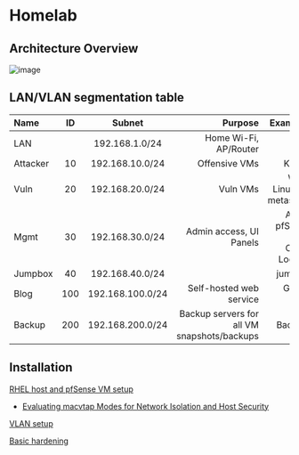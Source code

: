 # Homelab

## Architecture Overview
![image](https://github.com/user-attachments/assets/05f2538a-a220-495a-b0a7-f8c8ab60e6c4)



## LAN/VLAN segmentation table
| Name     | ID    | Subnet       | Purpose    | Example VMs |
|:---------|:-----:|:------------:|-----------:|------------:|
| LAN      |    | 192.168.1.0/24  | Home Wi-Fi, AP/Router |  |
| Attacker | 10    | 192.168.10.0/24  | Offensive VMs | Kali, parrot |
| Vuln     | 20    | 192.168.20.0/24  | Vuln VMs | Windows, Linux, DVWA, metasploitable |
| Mgmt     | 30    | 192.168.30.0/24  | Admin access, UI Panels | Admin PC, pfSense Gui, Omada Controller, Logging VM |
| Jumpbox  | 40    | 192.168.40.0/24  | | jumpbox VM|
| Blog     | 100   | 192.168.100.0/24  | Self-hosted web service | Ghost Blog VM |
| Backup   | 200   | 192.168.200.0/24  |	Backup servers for all VM snapshots/backups | Backup VMs |


## Installation
[RHEL host and pfSense VM setup](./readme/rhel_and_pfsense_setup.md)

  -   [Evaluating macvtap Modes for Network Isolation and Host Security](./readme/poc/macvtap_host_eval.md)

[VLAN setup](https://github.com/hiCozyty/homelab/blob/main/readme/vlan_setup.md)

[Basic hardening](https://github.com/hiCozyty/homelab/blob/main/readme/basic_hardening.md)
